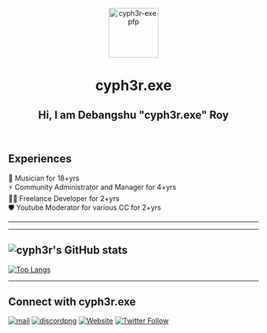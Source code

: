 <p align="center">
 <img width="100px" src="https://avatars.githubusercontent.com/u/67096012?v=4" align="center" alt="cyph3r-exe pfp" />
 <h1 align="center">cyph3r.exe</h1>
 <h2 align="center">Hi, I am Debangshu "cyph3r.exe" Roy</h2>


<br>

## Experiences 
:musical_note: Musician for 18+yrs  
:zap: Community Administrator and Manager for 4+yrs  
:mechanic: Freelance Developer for 2+yrs  
:shield: Youtube Moderator for various CC for 2+yrs

---
---
![cyph3r's GitHub stats](https://github-readme-stats.vercel.app/api?username=cyph3r-exe&show_icons=true&theme=radical)
---
[![Top Langs](https://github-readme-stats.vercel.app/api/top-langs/?username=cyph3r-exe&layout=compact)](https://github.com/anuraghazra/github-readme-stats)

---

## Connect with cyph3r.exe 

[![mail](https://cdn.discordapp.com/emojis/921999977134293002.gif?size=40)](https://mailto:roy.debangshu.04@outlook.com) [![discordpng](https://cdn.discordapp.com/emojis/922000158852526081.gif?size=40)](https://dsc.gg/enigmagaming) 
[![Website](https://img.shields.io/website?label=cyph3r.exe&style=for-the-badge&url=https%3A%2F%2Fcyph3r-exe.github.io/cyph3r.exe/)](https://cyph3r-exe.github.io/cyph3r.exe/)
[![Twitter Follow](https://img.shields.io/twitter/follow/deejay_cypher?color=1DA1F2&logo=twitter&style=for-the-badge)](https://twitter.com/deejay_cypher)
